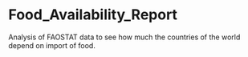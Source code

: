 # Food_Availability_Report
Analysis of FAOSTAT data to see how much the countries of the world depend on import of food.
